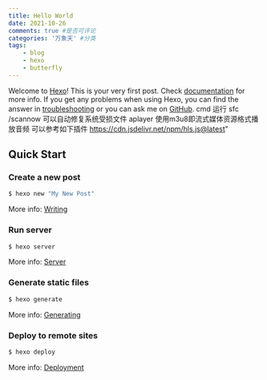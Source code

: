 ```yaml
---
title: Hello World
date: 2021-10-26
comments: true #是否可评论
categories: '万象天' #分类
tags: 
    - blog 
    - hexo
    - butterfly
---
```

Welcome to [Hexo](https://hexo.io/)! This is your very first post. Check [documentation](https://hexo.io/docs/) for more info. If you get any problems when using Hexo, you can find the answer in [troubleshooting](https://hexo.io/docs/troubleshooting.html) or you can ask me on [GitHub](https://github.com/hexojs/hexo/issues).
cmd 运行 sfc /scannow 可以自动修复系统受损文件
aplayer 使用m3u8即流式媒体资源格式播放音频 可以参考如下插件
https://cdn.jsdelivr.net/npm/hls.js@latest"
## Quick Start

### Create a new post

``` bash
$ hexo new "My New Post"
```

More info: [Writing](https://hexo.io/docs/writing.html)

### Run server

``` bash
$ hexo server
```

More info: [Server](https://hexo.io/docs/server.html)

### Generate static files

``` bash
$ hexo generate
```

More info: [Generating](https://hexo.io/docs/generating.html)

### Deploy to remote sites

``` bash
$ hexo deploy
```

More info: [Deployment](https://hexo.io/docs/one-command-deployment.html)
